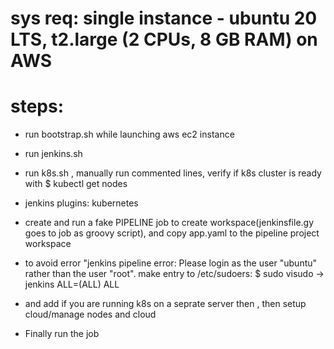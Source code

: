 # sys req: single instance - ubuntu 20 LTS, t2.large (2 CPUs, 8 GB RAM) on AWS

# steps:
-  run bootstrap.sh while launching aws ec2 instance
-  run jenkins.sh
-  run k8s.sh , manually run commented lines, verify if k8s cluster is ready with $ kubectl get nodes
-  jenkins plugins: kubernetes
-  create and run a fake PIPELINE job to create workspace(jenkinsfile.gy goes to job as groovy script), and copy app.yaml to the pipeline project workspace
-  to avoid error "jenkins pipeline error: Please login as the user "ubuntu" rather than the user "root".
make entry to /etc/sudoers: 
\$ sudo visudo ->  
jenkins ALL=(ALL) ALL

- and add if you are running k8s on a seprate server then , then setup cloud/manage nodes and cloud

- Finally run the job


